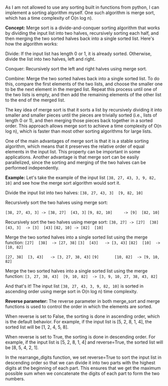 As I am not allowed to use any sorting built in functions from python, I can implement a sorting algorithm myself. One such algorithm is merge sort, which has a time complexity of O(n log n).


**Concept:**
Merge sort is a divide-and-conquer sorting algorithm that works by dividing the input list into two halves, recursively sorting each half, and then merging the two sorted halves back into a single sorted list. Here's how the algorithm works:

Divide: If the input list has length 0 or 1, it is already sorted. Otherwise, divide the list into two halves, left and right.

Conquer: Recursively sort the left and right halves using merge sort.

Combine: Merge the two sorted halves back into a single sorted list. To do this, compare the first elements of the two lists, and choose the smaller one to be the next element in the merged list. Repeat this process until one of the two lists is empty, and then add the remaining elements of the other list to the end of the merged list.

The key idea of merge sort is that it sorts a list by recursively dividing it into smaller and smaller pieces until the pieces are trivially sorted (i.e., lists of length 0 or 1), and then merging those pieces back together in a sorted order. This approach allows merge sort to achieve a time complexity of O(n log n), which is faster than most other sorting algorithms for large lists.

One of the main advantages of merge sort is that it is a stable sorting algorithm, which means that it preserves the relative order of equal elements in the input list. This property can be important in some applications. Another advantage is that merge sort can be easily parallelized, since the sorting and merging of the two halves can be performed independently.

**Example:**
Let's take the example of the input list ```[38, 27, 43, 3, 9, 82, 10]``` and see how the merge sort algorithm would sort it.

Divide the input list into two halves:
```[38, 27, 43, 3]  [9, 82, 10]```

Recursively sort the two halves using merge sort:

```[38, 27, 43, 3] -> [38, 27]  [43, 3]```
```[9, 82, 10]     -> [9]  [82, 10]```

Recursively sort the two halves using merge sort:
```[38, 27] -> [27]  [38]```
```[43, 3]  -> [3]  [43]```
```[82, 10] -> [82]  [10]```

Merge the two sorted halves into a single sorted list using the merge function:
```[27]  [38]  -> [27, 38]```
```[3]  [43]   -> [3, 43]```
```[82]  [10]  -> [10, 82]```

```[27, 38]  [3, 43]   -> [3, 27, 38, 43]```
```[9]       [10, 82]  -> [9, 10, 82]```

Merge the two sorted halves into a single sorted list using the merge function:
```[3, 27, 38, 43]  [9, 10, 82]  -> [3, 9, 10, 27, 38, 43, 82]```

And that's it! The input list ```[38, 27, 43, 3, 9, 82, 10]``` is sorted in ascending order using merge sort in O(n log n) time complexity.

**Reverse parameter:**
The reverse parameter in both merge_sort and merge functions is used to control the order in which the elements are sorted.

When reverse is set to False, the sorting is done in ascending order, which is the default behavior. For example, if the input list is [5, 2, 8, 1, 4], the sorted list will be [1, 2, 4, 5, 8].

When reverse is set to True, the sorting is done in descending order. For example, if the input list is [5, 2, 8, 1, 4] and reverse=True, the sorted list will be [8, 5, 4, 2, 1].

In the rearrange_digits function, we set reverse=True to sort the input list in descending order so that we can divide it into two parts with the highest digits at the beginning of each part. This ensures that we get the maximum possible sum when we concatenate the digits of each part to form the two numbers.



